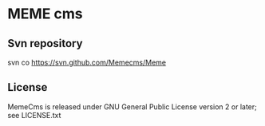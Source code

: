 # MEME cms

## Svn repository

svn co https://svn.github.com/Memecms/Meme



## License

MemeCms is released under GNU General Public License version 2 or later; see LICENSE.txt
